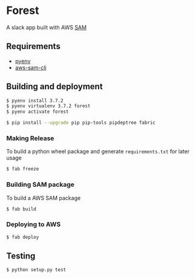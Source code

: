 # Forest

A slack app built with AWS [SAM](https://docs.aws.amazon.com/serverless-application-model/latest/developerguide/what-is-sam.html)

## Requirements

* [pyenv](https://github.com/pyenv/pyenv)
* [aws-sam-cli](https://github.com/awslabs/aws-sam-cli)

## Building and deployment

```sh
$ pyenv install 3.7.2
$ pyenv virtualenv 3.7.2 forest
$ pyenv activate forest

$ pip install --upgrade pip pip-tools pipdeptree fabric
```

### Making Release

To build a python wheel package and generate `requirements.txt` for later usage

```sh
$ fab freeze
```

### Building SAM package

To build a AWS SAM package

```sh
$ fab build
```

### Deploying to AWS

```sh
$ fab deploy
```

## Testing

```sh
$ python setup.py test
```

